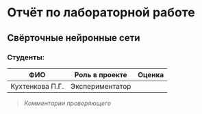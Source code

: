 # Отчёт по лабораторной работе
## Свёрточные нейронные сети

### Студенты: 

| ФИО       | Роль в проекте                     | Оценка       |
|-----------|------------------------------------|--------------|
| Кухтенкова П.Г. | Экспериментатор |          |

> *Комментарии проверяющего*

